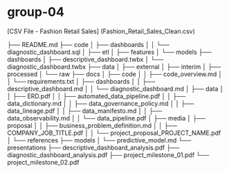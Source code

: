 # group-04
[CSV File - Fashion Retail Sales] (Fashion_Retail_Sales_Clean.csv)

├── README.md
├── code
│   ├── dashboards
│   │   └── diagnostic_dashboard.sql
│   ├── etl
│   ├── features
│   └── models
├── dashboards
│   ├── descriptive_dashboard.twbx
│   └── diagnostic_dashboard.twbx
├── data
│   ├── external
│   ├── interim
│   ├── processed
│   └── raw
├── docs
│   ├── code
│   │   ├── code_overview.md
│   │   └── requirements.txt
│   ├── dashboards
│   │   ├── descriptive_dashboard.md
│   │   └── diagnostic_dashboard.md
│   ├── data
│   │   ├── ERD.pdf
│   │   ├── automated_data_pipeline.pdf
│   │   ├── data_dictionary.md
│   │   ├── data_governance_policy.md
│   │   ├── data_lineage.pdf
│   │   ├── data_manifesto.md
│   │   ├── data_observability.md
│   │   └── data_pipeline.pdf
│   ├── media
│   ├── proposal
│   │   ├── business_problem_definition.md
│   │   ├── COMPANY_JOB_TITLE.pdf
│   │   └── project_proposal_PROJECT_NAME.pdf
│   └── references
├── models
│   └── predictive_model.md
└── presentations
    ├── descriptive_dashboard_analysis.pdf
    ├── diagnostic_dashboard_analysis.pdf
    ├── project_milestone_01.pdf
    └── project_milestone_02.pdf
